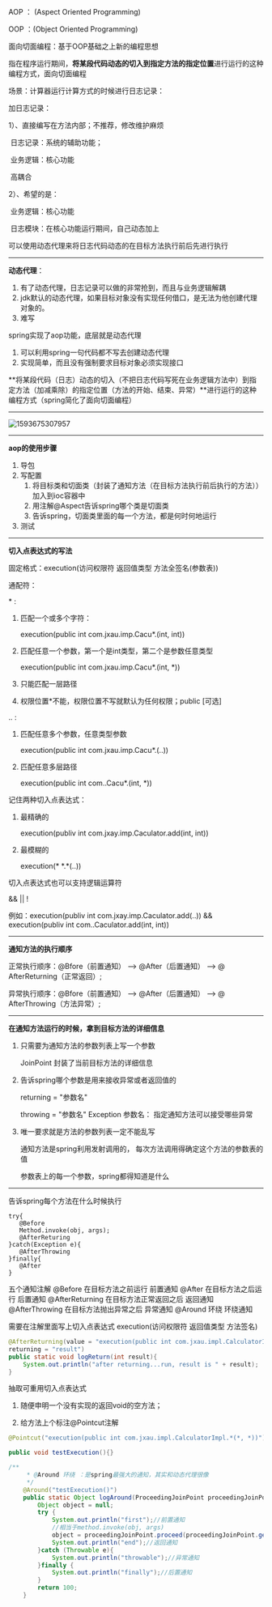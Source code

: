 AOP ： (Aspect Oriented Programming)

OOP ：(Object Oriented Programming)

面向切面编程：基于OOP基础之上新的编程思想

指在程序运行期间，**将某段代码动态的切入到指定方法的指定位置**进行运行的这种编程方式，面向切面编程



场景：计算器运行计算方式的时候进行日志记录：

加日志记录：

1）、直接编写在方法内部；不推荐，修改维护麻烦

​		日志记录：系统的辅助功能；

​		业务逻辑：核心功能

​		高耦合

2）、希望的是：

​		业务逻辑：核心功能

​		日志模块：在核心功能运行期间，自己动态加上

可以使用动态代理来将日志代码动态的在目标方法执行前后先进行执行

---

**动态代理**：

1. 有了动态代理，日志记录可以做的非常抢到，而且与业务逻辑解耦
2. jdk默认的动态代理，如果目标对象没有实现任何借口，是无法为他创建代理对象的。
3. 难写

spring实现了aop功能，底层就是动态代理

1. 可以利用spring一句代码都不写去创建动态代理
2. 实现简单，而且没有强制要求目标对象必须实现接口

**将某段代码（日志）动态的切入（不把日志代码写死在业务逻辑方法中）到指定方法（加减乘除）的指定位置（方法的开始、结束、异常）**进行运行的这种编程方式（spring简化了面向切面编程）

---

 

![1593675307957](C:\Users\hl2333\AppData\Roaming\Typora\typora-user-images\1593675307957.png)

 

---

**aop的使用步骤**

1. 导包
2. 写配置
   1. 将目标类和切面类（封装了通知方法（在目标方法执行前后执行的方法））加入到ioc容器中
   2. 用注解@Aspect告诉spring哪个类是切面类
   3. 告诉spring，切面类里面的每一个方法，都是何时何地运行
3. 测试

---

**切入点表达式的写法**

固定格式：execution(访问权限符 返回值类型 方法全签名(参数表))

通配符：

\* :

   1. 匹配一个或多个字符：

      execution(public int com.jxau.imp.Cacu*.(int, int))

   2. 匹配任意一个参数，第一个是int类型，第二个是参数任意类型

      execution(public int com.jxau.imp.Cacu*.(int, *))

   3. 只能匹配一层路径

   4. 权限位置*不能，权限位置不写就默认为任何权限；public [可选]

.. :

1. 匹配任意多个参数，任意类型参数

   execution(public int com.jxau.imp.Cacu*.(..))

2. 匹配任意多层路径

   execution(public int com..Cacu*.(int, *))

记住两种切入点表达式：

1. 最精确的

   execution(publiv int com.jxay.imp.Caculator.add(int, int))

2. 最模糊的

   execution(\* \*.\*(..))

切入点表达式也可以支持逻辑运算符

&&    ||     !

例如：execution(publiv int com.jxay.imp.Caculator.add(..)) && execution(publiv int com..Caculator.add(int, int))

---

**通知方法的执行顺序**

正常执行顺序：@Bfore（前置通知） --> @After（后置通知） -->  @	AfterReturning（正常返回）;

异常执行顺序：@Bfore（前置通知） --> @After（后置通知） -->  @	AfterThrowing（方法异常）;

---

**在通知方法运行的时候，拿到目标方法的详细信息**

1. 只需要为通知方法的参数列表上写一个参数

   JoinPoint 封装了当前目标方法的详细信息

2. 告诉spring哪个参数是用来接收异常或者返回值的

   returning = "参数名"

   throwing = "参数名" Exception 参数名： 指定通知方法可以接受哪些异常

3. 唯一要求就是方法的参数列表一定不能乱写

   通知方法是spring利用发射调用的， 每次方法调用得确定这个方法的参数表的值

   参数表上的每一个参数，spring都得知道是什么

---

告诉spring每个方法在什么时候执行

```
try{
   @Before
   Method.invoke(obj, args);
   @AfterReturing
}catch(Exception e){
   @AfterThrowing
}finally{
   @After
}
```

五个通知注解
 @Before 在目标方法之前运行                           前置通知
@After 在目标方法之后运行                               后置通知
@AfterReturning 在目标方法正常返回之后      返回通知
@AfterThrowing 在目标方法抛出异常之后       异常通知
@Around 环绕                                                     环绕通知

需要在注解里面写上切入点表达式
execution(访问权限符  返回值类型  方法签名)

```java
@AfterReturning(value = "execution(public int com.jxau.impl.CalculatorImpl.*(..))",
returning = "result")
public static void logReturn(int result){
    System.out.println("after returning...run, result is " + result);
}
```

抽取可重用切入点表达式
1. 随便申明一个没有实现的返回void的空方法；

2. 给方法上个标注@Pointcut注解

  ```java
  @Pointcut("execution(public int com.jxau.impl.CalculatorImpl.*(*, *))")
  
  public void testExecution(){}
  ```

```java
/**
     * @Around 环绕 ：是spring最强大的通知，其实和动态代理很像
     */
    @Around("testExecution()")
    public static Object logAround(ProceedingJoinPoint proceedingJoinPoint){
        Object object = null;
        try {
            System.out.println("first");//前置通知
            //相当于method.invoke(obj, args)
            object = proceedingJoinPoint.proceed(proceedingJoinPoint.getArgs());
            System.out.println("end");//返回通知
        }catch (Throwable e){
            System.out.println("throwable");//异常通知
        }finally {
            System.out.println("finally");//后置通知
        }
        return 100;
    }
```

